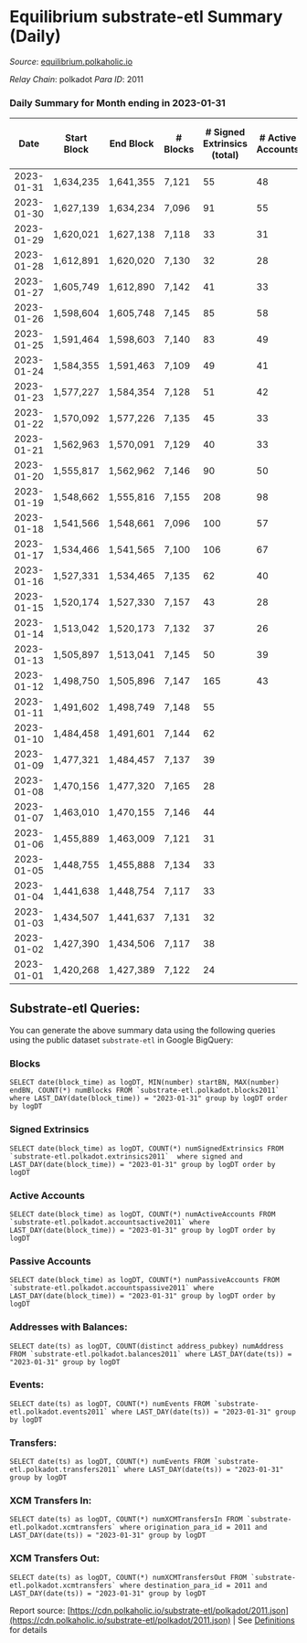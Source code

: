 # Equilibrium substrate-etl Summary (Daily)

_Source_: [equilibrium.polkaholic.io](https://equilibrium.polkaholic.io)

*Relay Chain*: polkadot
*Para ID*: 2011



### Daily Summary for Month ending in 2023-01-31


| Date | Start Block | End Block | # Blocks | # Signed Extrinsics (total) | # Active Accounts | # Passive | # New | # Addresses with Balances | # Events | # Transfers | # XCM Transfers In | # XCM Transfers Out | Issues | 
| ---- | ----------- | --------- | -------- | --------------------------- | ----------------- | --------- | ----- | ------------------------- | -------- | ----------- | ------------------ | ------------------- | ------ |
| 2023-01-31 | 1,634,235 | 1,641,355 | 7,121 | 55 | 48 |  | 2 | 8,987 | 304,550 |   | 8 ($87.79) |   |  |
| 2023-01-30 | 1,627,139 | 1,634,234 | 7,096 | 91 | 55 |  | 4 | 8,985 | 247,846 |   | 9 ($132.81) |   |  |
| 2023-01-29 | 1,620,021 | 1,627,138 | 7,118 | 33 | 31 |  | 2 | 8,981 | 218,998 |   | 1 ($6.67) |   |  |
| 2023-01-28 | 1,612,891 | 1,620,020 | 7,130 | 32 | 28 |  | 1 | 8,979 | 219,489 |   | 2 ($25.73) |   |  |
| 2023-01-27 | 1,605,749 | 1,612,890 | 7,142 | 41 | 33 |  | 1 | 8,978 | 219,721 |   | 4 ($49.00) |   |  |
| 2023-01-26 | 1,598,604 | 1,605,748 | 7,145 | 85 | 58 |  | 6 | 8,977 | 221,099 |   | 4 ($311.38) |   |  |
| 2023-01-25 | 1,591,464 | 1,598,603 | 7,140 | 83 | 49 |  | 9 | 8,971 | 221,842 |   | 6 ($3,199.30) |   |  |
| 2023-01-24 | 1,584,355 | 1,591,463 | 7,109 | 49 | 41 |  | 10 | 8,962 | 220,703 |   | 6 ($604.47) |   |  |
| 2023-01-23 | 1,577,227 | 1,584,354 | 7,128 | 51 | 42 |  | 1 | 8,952 | 221,269 |   |   |   |  |
| 2023-01-22 | 1,570,092 | 1,577,226 | 7,135 | 45 | 33 |  | 2 | 8,951 | 221,762 |   | 1 ($6.33) |   |  |
| 2023-01-21 | 1,562,963 | 1,570,091 | 7,129 | 40 | 33 |  |  | 8,949 | 221,506 |   | 1 ($11.93) |   |  |
| 2023-01-20 | 1,555,817 | 1,562,962 | 7,146 | 90 | 50 |  | 8 | 8,949 | 222,291 |   | 9 ($72.36) |   |  |
| 2023-01-19 | 1,548,662 | 1,555,816 | 7,155 | 208 | 98 |  | 22 | 8,942 | 222,220 |   | 73 ($1,320.26) |   |  |
| 2023-01-18 | 1,541,566 | 1,548,661 | 7,096 | 100 | 57 |  | 3 | 8,920 | 220,567 |   | 9 ($122.81) |   |  |
| 2023-01-17 | 1,534,466 | 1,541,565 | 7,100 | 106 | 67 |  | 6 | 8,917 | 220,600 |   | 2 ($97.32) |   |  |
| 2023-01-16 | 1,527,331 | 1,534,465 | 7,135 | 62 | 40 |  | 4 | 8,911 | 221,731 |   | 11 ($13.17) |   |  |
| 2023-01-15 | 1,520,174 | 1,527,330 | 7,157 | 43 | 28 |  | 1 | 8,907 | 221,880 |   | 3 ($22.78) |   |  |
| 2023-01-14 | 1,513,042 | 1,520,173 | 7,132 | 37 | 26 |  | 21 | 8,906 | 221,079 |   | 4 ($3,530.07) |   |  |
| 2023-01-13 | 1,505,897 | 1,513,041 | 7,145 | 50 | 39 |  | 3 | 8,885 | 221,069 |   | 3 ($167.55) |   |  |
| 2023-01-12 | 1,498,750 | 1,505,896 | 7,147 | 165 | 43 |  | 8,882 | 8,882 | 219,492 |   | 3 ($39.36) |   |  |
| 2023-01-11 | 1,491,602 | 1,498,749 | 7,148 | 55 |  |  |  |  | 209,382 |   | 1  |   |  |
| 2023-01-10 | 1,484,458 | 1,491,601 | 7,144 | 62 |  |  |  |  | 207,921 |   | 6 ($78.24) |   |  |
| 2023-01-09 | 1,477,321 | 1,484,457 | 7,137 | 39 |  |  |  |  | 207,606 |   | 3 ($59.09) |   |  |
| 2023-01-08 | 1,470,156 | 1,477,320 | 7,165 | 28 |  |  |  |  | 208,354 |   | 4 ($292.60) |   |  |
| 2023-01-07 | 1,463,010 | 1,470,155 | 7,146 | 44 |  |  |  |  | 207,929 |   | 5 ($136.77) |   |  |
| 2023-01-06 | 1,455,889 | 1,463,009 | 7,121 | 31 |  |  |  |  | 207,115 |   | 5 ($809.53) |   |  |
| 2023-01-05 | 1,448,755 | 1,455,888 | 7,134 | 33 |  |  |  |  | 207,461 |   | 2 ($469.64) |   |  |
| 2023-01-04 | 1,441,638 | 1,448,754 | 7,117 | 33 |  |  |  |  | 206,679 |   | 2 ($242.03) |   |  |
| 2023-01-03 | 1,434,507 | 1,441,637 | 7,131 | 32 |  |  |  |  | 207,349 |   | 1 ($448.95) |   |  |
| 2023-01-02 | 1,427,390 | 1,434,506 | 7,117 | 38 |  |  |  |  | 207,014 |   | 2 ($43.94) |   |  |
| 2023-01-01 | 1,420,268 | 1,427,389 | 7,122 | 24 |  |  |  |  | 207,098 |   |   |   |  |

## Substrate-etl Queries:
You can generate the above summary data using the following queries using the public dataset `substrate-etl` in Google BigQuery:


### Blocks
```
SELECT date(block_time) as logDT, MIN(number) startBN, MAX(number) endBN, COUNT(*) numBlocks FROM `substrate-etl.polkadot.blocks2011`  where LAST_DAY(date(block_time)) = "2023-01-31" group by logDT order by logDT
```


### Signed Extrinsics
```
SELECT date(block_time) as logDT, COUNT(*) numSignedExtrinsics FROM `substrate-etl.polkadot.extrinsics2011`  where signed and LAST_DAY(date(block_time)) = "2023-01-31" group by logDT order by logDT
```


### Active Accounts
```
SELECT date(block_time) as logDT, COUNT(*) numActiveAccounts FROM `substrate-etl.polkadot.accountsactive2011` where LAST_DAY(date(block_time)) = "2023-01-31" group by logDT order by logDT
```


### Passive Accounts
```
SELECT date(block_time) as logDT, COUNT(*) numPassiveAccounts FROM `substrate-etl.polkadot.accountspassive2011` where LAST_DAY(date(block_time)) = "2023-01-31" group by logDT order by logDT
```


### Addresses with Balances:
```
SELECT date(ts) as logDT, COUNT(distinct address_pubkey) numAddress FROM `substrate-etl.polkadot.balances2011` where LAST_DAY(date(ts)) = "2023-01-31" group by logDT
```


### Events:
```
SELECT date(ts) as logDT, COUNT(*) numEvents FROM `substrate-etl.polkadot.events2011` where LAST_DAY(date(ts)) = "2023-01-31" group by logDT
```


### Transfers:
```
SELECT date(ts) as logDT, COUNT(*) numEvents FROM `substrate-etl.polkadot.transfers2011` where LAST_DAY(date(ts)) = "2023-01-31" group by logDT
```


### XCM Transfers In:
```
SELECT date(ts) as logDT, COUNT(*) numXCMTransfersIn FROM `substrate-etl.polkadot.xcmtransfers` where origination_para_id = 2011 and LAST_DAY(date(ts)) = "2023-01-31" group by logDT
```


### XCM Transfers Out:
```
SELECT date(ts) as logDT, COUNT(*) numXCMTransfersOut FROM `substrate-etl.polkadot.xcmtransfers` where destination_para_id = 2011 and LAST_DAY(date(ts)) = "2023-01-31" group by logDT
```



Report source: [https://cdn.polkaholic.io/substrate-etl/polkadot/2011.json](https://cdn.polkaholic.io/substrate-etl/polkadot/2011.json) | See [Definitions](/DEFINITIONS.md) for details
